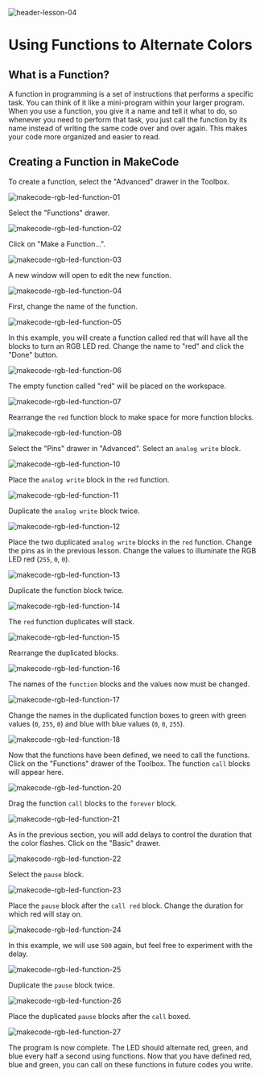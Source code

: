 ![header-lesson-04](assets/header-lesson-04.png)

# Using Functions to Alternate Colors

## What is a Function?

A function in programming is a set of instructions that performs a specific task. You can think of it like a mini-program within your larger program. When you use a function, you give it a name and tell it what to do, so whenever you need to perform that task, you just call the function by its name instead of writing the same code over and over again. This makes your code more organized and easier to read.

## Creating a Function in MakeCode

To create a function, select the "Advanced" drawer in the Toolbox.

![makecode-rgb-led-function-01](assets/makecode-rgb-led-function-01.png)

Select the "Functions" drawer.

![makecode-rgb-led-function-02](assets/makecode-rgb-led-function-02.png)

Click on "Make a Function...".

![makecode-rgb-led-function-03](assets/makecode-rgb-led-function-03.png)

A new window will open to edit the new function.

![makecode-rgb-led-function-04](assets/makecode-rgb-led-function-04.png)

First, change the name of the function.

![makecode-rgb-led-function-05](assets/makecode-rgb-led-function-05.png)

In this example, you will create a function called red that will have all the blocks to turn an RGB LED red. Change the name to "red" and click the "Done" button. 

![makecode-rgb-led-function-06](assets/makecode-rgb-led-function-06.png)

The empty function called "red" will be placed on the workspace.

![makecode-rgb-led-function-07](assets/makecode-rgb-led-function-07.png)

Rearrange the `red` function block to make space for more function blocks.

![makecode-rgb-led-function-08](assets/makecode-rgb-led-function-08.png)

Select the "Pins" drawer in "Advanced". Select an `analog write` block.

![makecode-rgb-led-function-10](assets/makecode-rgb-led-function-10.png)

Place the `analog write` block in the `red` function.

![makecode-rgb-led-function-11](assets/makecode-rgb-led-function-11.png)

Duplicate the `analog write` block twice.

![makecode-rgb-led-function-12](assets/makecode-rgb-led-function-12.png)

Place the two duplicated `analog write` blocks in the `red` function. Change the pins as in the previous lesson. Change the values to illuminate the RGB LED red (`255`, `0`, `0`).  

![makecode-rgb-led-function-13](assets/makecode-rgb-led-function-13.png)

Duplicate the function block twice.

![makecode-rgb-led-function-14](assets/makecode-rgb-led-function-14.png)

The `red` function duplicates will stack.

![makecode-rgb-led-function-15](assets/makecode-rgb-led-function-15.png)

Rearrange the duplicated blocks.

![makecode-rgb-led-function-16](assets/makecode-rgb-led-function-16.png)

The names of the `function` blocks and the values now must be changed.

![makecode-rgb-led-function-17](assets/makecode-rgb-led-function-17.png)

Change the names in the duplicated function boxes to green with green values (`0`, `255`, `0`) and blue with blue values (`0`, `0`, `255`).

![makecode-rgb-led-function-18](assets/makecode-rgb-led-function-18.png)

Now that the functions have been defined, we need to call the functions. Click on the "Functions" drawer of the Toolbox. The function `call` blocks will appear here. 

![makecode-rgb-led-function-20](assets/makecode-rgb-led-function-20.png)

Drag the function `call` blocks to the `forever` block.

![makecode-rgb-led-function-21](assets/makecode-rgb-led-function-21.png)

As in the previous section, you will add delays to control the duration that the color flashes. Click on the "Basic" drawer.

![makecode-rgb-led-function-22](assets/makecode-rgb-led-function-22.png)

Select the `pause` block.

![makecode-rgb-led-function-23](assets/makecode-rgb-led-function-23.png)

Place the `pause` block after the `call red` block. Change the duration for which red will stay on.

![makecode-rgb-led-function-24](assets/makecode-rgb-led-function-24.png)

In this example, we will use `500` again, but feel free to experiment with the delay. 

![makecode-rgb-led-function-25](assets/makecode-rgb-led-function-25.png)

Duplicate the `pause` block twice.

![makecode-rgb-led-function-26](assets/makecode-rgb-led-function-26.png)

Place the duplicated `pause` blocks after the `call` boxed.

![makecode-rgb-led-function-27](assets/makecode-rgb-led-function-27.png)

The program is now complete. The LED should alternate red, green, and blue every half a second using functions. Now that you have defined red, blue and green, you can call on these functions in future codes you write.
